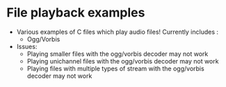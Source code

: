 # File playback examples
- Various examples of C files which play audio files! Currently includes :
	- Ogg/Vorbis
- Issues:
  	- Playing smaller files with the ogg/vorbis decoder may not work
	- Playing unichannel files with the ogg/vorbis decoder may not work
	- Playing files with multiple types of stream with the ogg/vorbis decoder may not work
